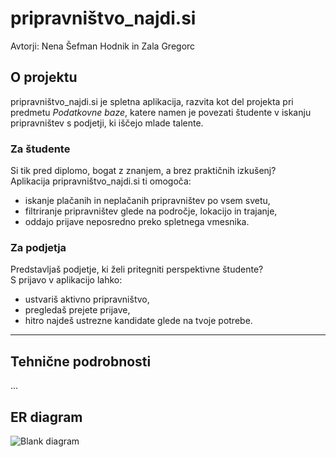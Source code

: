 # pripravništvo_najdi.si

Avtorji: Nena Šefman Hodnik in Zala Gregorc

## O projektu

pripravništvo_najdi.si je spletna aplikacija, razvita kot del projekta pri predmetu *Podatkovne baze*, katere namen je povezati študente v iskanju pripravništev s podjetji, ki iščejo mlade talente.

### Za študente

Si tik pred diplomo, bogat z znanjem, a brez praktičnih izkušenj?  
Aplikacija pripravništvo_najdi.si ti omogoča:

- iskanje plačanih in neplačanih pripravništev po vsem svetu,
- filtriranje pripravništev glede na področje, lokacijo in trajanje,
- oddajo prijave neposredno preko spletnega vmesnika.

### Za podjetja

Predstavljaš podjetje, ki želi pritegniti perspektivne študente?  
S prijavo v aplikacijo lahko:

- ustvariš aktivno pripravništvo,
- pregledaš prejete prijave,
- hitro najdeš ustrezne kandidate glede na tvoje potrebe.

---

## Tehnične podrobnosti
...

## ER diagram
![Blank diagram](https://github.com/user-attachments/assets/d2d29988-5db0-4c12-a34d-0994b02a16f7)

